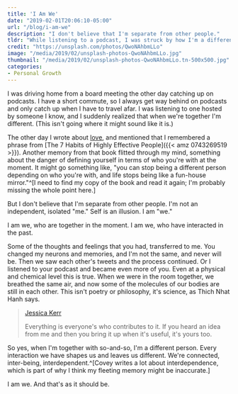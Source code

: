 ```yaml
---
title: 'I Am We'
date: "2019-02-01T20:06:10-05:00"
url: "/blog/i-am-we"
description: "I don't believe that I'm separate from other people."
tldr: "While listening to a podcast, I was struck by how I'm a different person when I'm interacting with the host, even just listening to the show. I don't believe that I'm separate from other people. They're part of me, and that's as it should be."
credit: "https://unsplash.com/photos/QwoNAhbmLLo"
image: "/media/2019/02/unsplash-photos-QwoNAhbmLLo.jpg"
thumbnail: "/media/2019/02/unsplash-photos-QwoNAhbmLLo.tn-500x500.jpg"
categories:
- Personal Growth
---
```

I was driving home from a board meeting the other day catching up on podcasts.
I have a short commute, so I always get way behind on podcasts and only catch up when I have to travel afar.
I was listening to one hosted by someone I know, and I suddenly realized that when we're together I'm different.
(This isn't going where it might sound like it is.)
<!--more-->

The other day I wrote about [love](/blog/something-that-we-do), and mentioned that I remembered a phrase from [The 7 Habits of Highly Effective People]({{< amz 0743269519 >}}).
Another memory from that book flitted through my mind, something about the danger of defining yourself in terms of who you're with at the moment.
It might go something like, "you can stop being a different person depending on who you're with, and life stops being like a fun-house mirror."^[I need to find my copy of the book and read it again; I'm probably missing the whole point here.]

But I don't believe that I'm separate from other people.
I'm not an independent, isolated "me."
Self is an illusion.
I am "we."

I am we, who are together in the moment.
I am we, who have interacted in the past.

Some of the thoughts and feelings that you had, transferred to me.
You changed my neurons and memories, and I'm not the same, and never will be.
Then we saw each other's tweets and the process continued.
Or I listened to your podcast and became even more of you.
Even at a physical and chemical level this is true.
When we were in the room together, we breathed the same air, and now some of the molecules of our bodies are still in each other.
This isn't poetry or philosophy, it's science, as Thich Nhat Hanh says.

> [Jessica Kerr](https://twitter.com/jessitron/status/1098587486924738561)
>
> Everything is everyone's who contributes to it. If you heard an idea from me and then you bring it up when it's useful, it's yours too.

So yes, when I'm together with so-and-so, I'm a different person.
Every interaction we have shapes us and leaves us different.
We're connected, inter-being, interdependent.^[Covey writes a lot about interdependence, which is part of why I think my fleeting memory might be inaccurate.]

I am we.
And that's as it should be.
